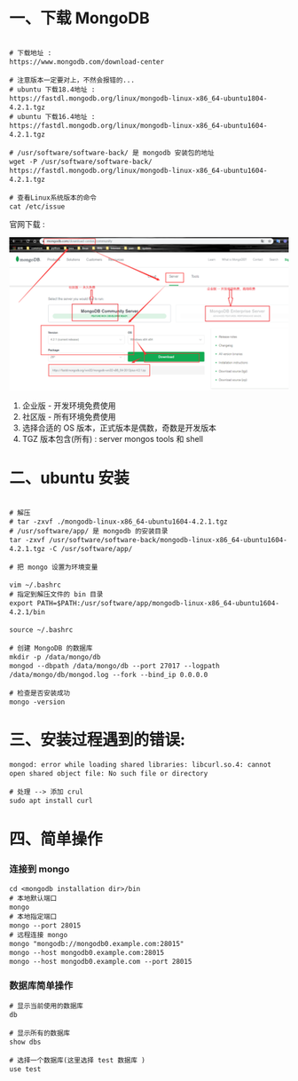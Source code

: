 
# 一、下载 MongoDB

```

# 下载地址 : 
https://www.mongodb.com/download-center

# 注意版本一定要对上，不然会报错的...
# ubuntu 下载18.4地址 : 
https://fastdl.mongodb.org/linux/mongodb-linux-x86_64-ubuntu1804-4.2.1.tgz
# ubuntu 下载16.4地址 : 
https://fastdl.mongodb.org/linux/mongodb-linux-x86_64-ubuntu1604-4.2.1.tgz

# /usr/software/software-back/ 是 mongodb 安装包的地址
wget -P /usr/software/software-back/ https://fastdl.mongodb.org/linux/mongodb-linux-x86_64-ubuntu1604-4.2.1.tgz

# 查看Linux系统版本的命令
cat /etc/issue

```

官网下载 : 

![download](download.png)

1. 企业版 - 开发环境免费使用
2. 社区版 - 所有环境免费使用
3. 选择合适的 OS 版本，正式版本是偶数，奇数是开发版本
4. TGZ 版本包含(所有) : server mongos tools 和 shell


# 二、ubuntu 安装

```

# 解压
# tar -zxvf ./mongodb-linux-x86_64-ubuntu1604-4.2.1.tgz
# /usr/software/app/ 是 mongodb 的安装目录
tar -zxvf /usr/software/software-back/mongodb-linux-x86_64-ubuntu1604-4.2.1.tgz -C /usr/software/app/

# 把 mongo 设置为环境变量

vim ~/.bashrc
# 指定到解压文件的 bin 目录
export PATH=$PATH:/usr/software/app/mongodb-linux-x86_64-ubuntu1604-4.2.1/bin

source ~/.bashrc 

# 创建 MongoDB 的数据库
mkdir -p /data/mongo/db
mongod --dbpath /data/mongo/db --port 27017 --logpath /data/mongo/db/mongod.log --fork --bind_ip 0.0.0.0

# 检查是否安装成功
mongo -version

```

# 三、安装过程遇到的错误:

```
mongod: error while loading shared libraries: libcurl.so.4: cannot open shared object file: No such file or directory

# 处理 --> 添加 crul
sudo apt install curl

```

# 四、简单操作

### 连接到 mongo

```shell script
cd <mongodb installation dir>/bin
# 本地默认端口
mongo
# 本地指定端口
mongo --port 28015
# 远程连接 mongo
mongo "mongodb://mongodb0.example.com:28015"
mongo --host mongodb0.example.com:28015
mongo --host mongodb0.example.com --port 28015
```

### 数据库简单操作

```
# 显示当前使用的数据库
db

# 显示所有的数据库
show dbs

# 选择一个数据库(这里选择 test 数据库 )
use test
```